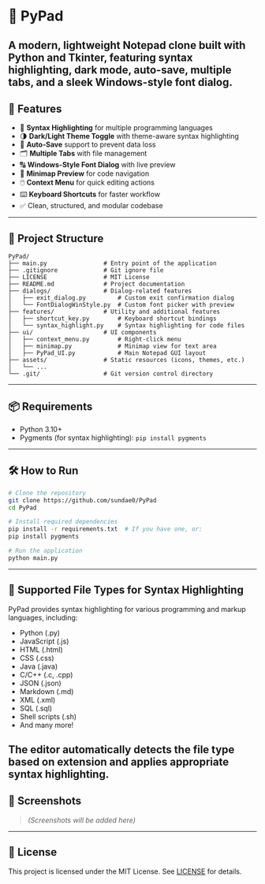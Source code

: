 # 📝 PyPad
A modern, lightweight Notepad clone built with Python and Tkinter, featuring syntax highlighting, dark mode, auto-save, multiple tabs, and a sleek Windows-style font dialog.
---
## 🚀 Features
- 🎨 **Syntax Highlighting** for multiple programming languages
- 🌗 **Dark/Light Theme Toggle** with theme-aware syntax highlighting
- 🧠 **Auto-Save** support to prevent data loss
- 🗂️ **Multiple Tabs** with file management
- 🔠 **Windows-Style Font Dialog** with live preview
- 🧾 **Minimap Preview** for code navigation
- 🖱️ **Context Menu** for quick editing actions
- ⌨️ **Keyboard Shortcuts** for faster workflow
- ✅ Clean, structured, and modular codebase
---
## 📁 Project Structure
```
PyPad/
├── main.py                # Entry point of the application
├── .gitignore             # Git ignore file
├── LICENSE                # MIT License
├── README.md              # Project documentation
├── dialogs/               # Dialog-related features
│   ├── exit_dialog.py         # Custom exit confirmation dialog
│   └── FontDialogWinStyle.py  # Custom font picker with preview
├── features/              # Utility and additional features
│   ├── shortcut_key.py        # Keyboard shortcut bindings
│   └── syntax_highlight.py    # Syntax highlighting for code files
├── ui/                    # UI components
│   ├── context_menu.py        # Right-click menu
│   ├── minimap.py             # Minimap view for text area
│   ├── PyPad_UI.py            # Main Notepad GUI layout
├── assets/                # Static resources (icons, themes, etc.)
│   └── ...                  
└── .git/                  # Git version control directory
```
---
## 📦 Requirements
- Python 3.10+
- Pygments (for syntax highlighting): `pip install pygments`
---
## 🛠️ How to Run
```bash
# Clone the repository
git clone https://github.com/sundae0/PyPad
cd PyPad

# Install required dependencies
pip install -r requirements.txt  # If you have one, or:
pip install pygments

# Run the application
python main.py
```
---
## 🌟 Supported File Types for Syntax Highlighting
PyPad provides syntax highlighting for various programming and markup languages, including:
- Python (.py)
- JavaScript (.js)
- HTML (.html)
- CSS (.css)
- Java (.java)
- C/C++ (.c, .cpp)
- JSON (.json)
- Markdown (.md)
- XML (.xml)
- SQL (.sql)
- Shell scripts (.sh)
- And many more!

The editor automatically detects the file type based on extension and applies appropriate syntax highlighting.
---
## 🎨 Screenshots
> *(Screenshots will be added here)*
---
## 📄 License
This project is licensed under the MIT License. See [LICENSE](LICENSE) for details.
